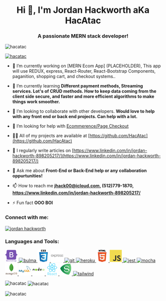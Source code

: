 <h1 align="center">Hi 👋, I'm Jordan Hackworth aKa HacAtac</h1>
<h3 align="center">A passionate MERN stack developer!</h3>

<p align="left"> <img src="https://komarev.com/ghpvc/?username=hacatac&label=Profile%20views&color=0e75b6&style=flat" alt="hacatac" /> </p>

<p align="left"> <a href="https://github.com/ryo-ma/github-profile-trophy"><img src="https://github-profile-trophy.vercel.app/?username=hacatac" alt="hacatac" /></a> </p>

- 🔭 I’m currently working on [MERN Ecom App] (PLACEHOLDER), This app will use REDUX, express, React-Router, React-Bootstrap Components, paganition, shopping cart, and checkout systems..

- 🌱 I’m currently learning **Different payment methods, Streaming services. Lot's of CRUD methods. How to keep data coming from the client side secure, and faster and more efficient algorithms to make things work smoother.**

- 👯 I’m looking to collaborate with other developers. **Would love to help with any front end or back end projects. Can help with a lot.**

- 🤝 I’m looking for help with [Ecommerence/Page Checkout](https://github.com/osbym/awsome-organics-gp2)

- 👨‍💻 All of my projects are available at [https://github.com/HacAtac](https://github.com/HacAtac)

- 📝 I regularly write articles on [https://www.linkedin.com/in/jordan-hackworth-898205217/](https://www.linkedin.com/in/jordan-hackworth-898205217/)

- 💬 Ask me about **Front-End or Back-End help or any collaboration oppurtunities!**

- 📫 How to reach me **jhack00@icloud.com, (512)779-1870, https://www.linkedin.com/in/jordan-hackworth-898205217/**

- ⚡ Fun fact **OOO BOI**

<h3 align="left">Connect with me:</h3>
<p align="left">
<a href="https://linkedin.com/in/jordan hackworth" target="blank"><img align="center" src="https://raw.githubusercontent.com/rahuldkjain/github-profile-readme-generator/master/src/images/icons/Social/linked-in-alt.svg" alt="jordan hackworth" height="30" width="40" /></a>
</p>

<h3 align="left">Languages and Tools:</h3>
<p align="left"> <a href="https://getbootstrap.com" target="_blank" rel="noreferrer"> <img src="https://raw.githubusercontent.com/devicons/devicon/master/icons/bootstrap/bootstrap-plain-wordmark.svg" alt="bootstrap" width="40" height="40"/> </a> <a href="https://bulma.io/" target="_blank" rel="noreferrer"> <img src="https://raw.githubusercontent.com/gilbarbara/logos/804dc257b59e144eaca5bc6ffd16949752c6f789/logos/bulma.svg" alt="bulma" width="40" height="40"/> </a> <a href="https://www.w3schools.com/css/" target="_blank" rel="noreferrer"> <img src="https://raw.githubusercontent.com/devicons/devicon/master/icons/css3/css3-original-wordmark.svg" alt="css3" width="40" height="40"/> </a> <a href="https://expressjs.com" target="_blank" rel="noreferrer"> <img src="https://raw.githubusercontent.com/devicons/devicon/master/icons/express/express-original-wordmark.svg" alt="express" width="40" height="40"/> </a> <a href="https://git-scm.com/" target="_blank" rel="noreferrer"> <img src="https://www.vectorlogo.zone/logos/git-scm/git-scm-icon.svg" alt="git" width="40" height="40"/> </a> <a href="https://heroku.com" target="_blank" rel="noreferrer"> <img src="https://www.vectorlogo.zone/logos/heroku/heroku-icon.svg" alt="heroku" width="40" height="40"/> </a> <a href="https://www.w3.org/html/" target="_blank" rel="noreferrer"> <img src="https://raw.githubusercontent.com/devicons/devicon/master/icons/html5/html5-original-wordmark.svg" alt="html5" width="40" height="40"/> </a> <a href="https://developer.mozilla.org/en-US/docs/Web/JavaScript" target="_blank" rel="noreferrer"> <img src="https://raw.githubusercontent.com/devicons/devicon/master/icons/javascript/javascript-original.svg" alt="javascript" width="40" height="40"/> </a> <a href="https://jestjs.io" target="_blank" rel="noreferrer"> <img src="https://www.vectorlogo.zone/logos/jestjsio/jestjsio-icon.svg" alt="jest" width="40" height="40"/> </a> <a href="https://mochajs.org" target="_blank" rel="noreferrer"> <img src="https://www.vectorlogo.zone/logos/mochajs/mochajs-icon.svg" alt="mocha" width="40" height="40"/> </a> <a href="https://www.mongodb.com/" target="_blank" rel="noreferrer"> <img src="https://raw.githubusercontent.com/devicons/devicon/master/icons/mongodb/mongodb-original-wordmark.svg" alt="mongodb" width="40" height="40"/> </a> <a href="https://www.mysql.com/" target="_blank" rel="noreferrer"> <img src="https://raw.githubusercontent.com/devicons/devicon/master/icons/mysql/mysql-original-wordmark.svg" alt="mysql" width="40" height="40"/> </a> <a href="https://nodejs.org" target="_blank" rel="noreferrer"> <img src="https://raw.githubusercontent.com/devicons/devicon/master/icons/nodejs/nodejs-original-wordmark.svg" alt="nodejs" width="40" height="40"/> </a> <a href="https://reactjs.org/" target="_blank" rel="noreferrer"> <img src="https://raw.githubusercontent.com/devicons/devicon/master/icons/react/react-original-wordmark.svg" alt="react" width="40" height="40"/> </a> <a href="https://scully.io/" target="_blank" rel="noreferrer"> <img src="https://raw.githubusercontent.com/scullyio/scully/main/assets/logos/SVG/scullyio-icon.svg" alt="scully" width="40" height="40"/> </a> <a href="https://tailwindcss.com/" target="_blank" rel="noreferrer"> <img src="https://www.vectorlogo.zone/logos/tailwindcss/tailwindcss-icon.svg" alt="tailwind" width="40" height="40"/> </a> </p>

<p><img align="left" src="https://github-readme-stats.vercel.app/api/top-langs?username=hacatac&show_icons=true&locale=en&layout=compact" alt="hacatac" /></p>

<p>&nbsp;<img align="center" src="https://github-readme-stats.vercel.app/api?username=hacatac&show_icons=true&locale=en" alt="hacatac" /></p>

<p><img align="center" src="https://github-readme-streak-stats.herokuapp.com/?user=hacatac&" alt="hacatac" /></p>
